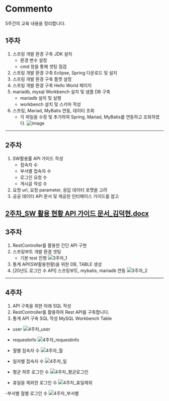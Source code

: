 # Commento 
5주간의 교육 내용을 정리합니다.

## 1주차
1. 스프링 개발 환경 구축 JDK 설치
    - 환경 변수 설정
    - cmd 창을 통해 셋팅 점검  
2. 스프링 개발 환경 구축 Eclipse, Spring 다운로드 및 설치
3. 스프링 개발 환경 구축 톰캣 설정
4. 스프링 개발 환경 구축 Hello World 페이지
5. mariadb, mysql Workbench 설치 및 샘플 DB 구축
    - mariadb 설치 및 실행
    - workbench 설치 및 스키마 작성
6. 스프링, Mariad, MyBatis 연동, 데이터 조회
    - 각 파일을 수정 및 추가하여 Spring, Mariad, MyBatis를 연동하고 조회하였다.
![image](https://user-images.githubusercontent.com/77236420/105247169-afb5c480-5bb7-11eb-9804-38b1a1df281c.png)
------
## 2주차
1. SW활용률 API 가이드 작성
    - 접속자 수
    - 부서별 접속자 수
    - 로그인 요청 수
    - 게시글 작성 수
2. 요청 url, 요청 parameter, 응답 데이터 포맷을 고려
3. 공공 데이터 API 문서 및 제공된 인터페이스 가이드를 참고

[2주차_SW 활용 현황 API 가이드 문서_김덕현.docx](https://github.com/DEOKHYEONKIM/Spring/files/5845595/2._SW.API._.docx)
------
## 3주차
1. RestController를 활용한 간단 API 구현
2. 스프링부트 개발 환경 셋팅
    - 기본 test 진행
![3주차_1](https://user-images.githubusercontent.com/77236420/106096045-25053480-6178-11eb-9cdc-0de5c9fa738c.PNG)
3. 통계 API(SW활용현황)을 위한 DB, TABLE 생성
4. [20년도 로그인 수 API] 스프링부트, mybatis, mariadb 연동
![3주차_2](https://user-images.githubusercontent.com/77236420/106096074-31898d00-6178-11eb-929c-ad23830896e3.PNG)

------
## 4주차
1. API 구축을 위한 아래 SQL 작성
2. RestController를 활용하여 Rest API를 구축합니다.
3. 통계 API 구축 SQL 작성
MySQL Workbench Table
- user
![4주차_user](https://user-images.githubusercontent.com/77236420/106891207-bf8fe580-672d-11eb-8d9d-a215e35ee822.PNG)
        
- requestinfo
![4주차_requestinfo](https://user-images.githubusercontent.com/77236420/106891215-c0c11280-672d-11eb-8eb3-a2941a729dde.PNG)
    
- 월별 접속자 수
![4주차_월](https://user-images.githubusercontent.com/77236420/106891236-c6b6f380-672d-11eb-80e2-40ba17f00009.PNG)
    
- 일자별 접속자 수
![4주차_일](https://user-images.githubusercontent.com/77236420/106891241-c7e82080-672d-11eb-9801-66265c368c7a.PNG)
    
- 평균 하루 로그인 수
![4주차_평균로그인](https://user-images.githubusercontent.com/77236420/106891249-c9b1e400-672d-11eb-8e7d-052f64843f4a.PNG)
    
- 휴일을 제외한 로그인 수
![4주차_휴일제외](https://user-images.githubusercontent.com/77236420/106891258-cb7ba780-672d-11eb-8fe1-1c4d50d60796.PNG)
    
-부서별 월별 로그인 수
![4주차_부서별](https://user-images.githubusercontent.com/77236420/106891230-c4ed3000-672d-11eb-8a08-e2d794e0df92.PNG)
